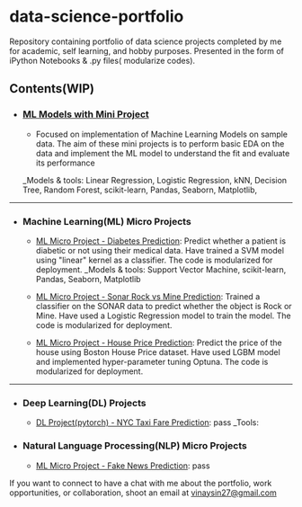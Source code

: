 # data-science-portfolio

Repository containing portfolio of data science projects completed by me for academic, self learning, and hobby purposes. Presented in the form of iPython Notebooks & .py files( modularize codes).



## Contents(WIP)

- ### [ML Models with Mini Project](https://github.com/vinay-singh27/data-science-portfolio/tree/main/ML%20Models%20with%20Mini%20Projects)

	- Focused on implementation of Machine Learning Models on sample data. The aim of these mini projects is to perform basic EDA on the data and implement the ML model to understand the fit and evaluate its performance 

	_Models & tools: Linear Regression, Logistic Regression, kNN, Decision Tree, Random Forest, scikit-learn, Pandas, Seaborn, Matplotlib,  
	
-----------------------------------------------------------------------------------------------------------------------------------------------------
	
- ### Machine Learning(ML) Micro Projects

	- [ML Micro Project - Diabetes Prediction](https://github.com/vinay-singh27/data-science-portfolio/tree/main/ML%20Micro%20Project%20-%20Diabetes%20Prediction): Predict whether a patient is diabetic or not using their medical data. Have trained a SVM model using "linear" kernel as a classifier. The code is modularized for deployment. 
	_Models & tools: Support Vector Machine, scikit-learn, Pandas, Seaborn, Matplotlib

	- [ML Micro Project - Sonar Rock vs Mine Prediction](https://github.com/vinay-singh27/data-science-portfolio/tree/main/ML%20Micro%20Project%20-%20Sonar%20Rock%20vs%20Mine%20Prediction): Trained a classifier on the SONAR data to predict whether the object is Rock or Mine. Have used a Logistic Regression model to train the model. The code is modularized for deployment. 

	- [ML Micro Project - House Price Prediction](https://github.com/vinay-singh27/data-science-portfolio/tree/main/ML%20Micro%20Project%20-%20House%20Price%20Prediction): Predict the price of the house using Boston House Price dataset. Have used LGBM model and implemented hyper-parameter tuning Optuna. The code is modularized for deployment. 
	
-----------------------------------------------------------------------------------------------------------------------------------------------------

- ### Deep Learning(DL) Projects

	- [DL Project(pytorch) - NYC Taxi Fare Prediction](https://github.com/vinay-singh27/data-science-portfolio/tree/main/DL%20Project(pytorch)%20-%20NYC%20Taxi%20Fare%20Prediction): pass
	_Tools: 



- ### Natural Language Processing(NLP) Micro Projects

	- [ML Micro Project - Fake News Prediction](https://github.com/vinay-singh27/data-science-portfolio/tree/main/ML%20Micro%20Project%20-%20Diabetes%20Prediction): pass




If you want to connect to have a chat with me about the portfolio, work opportunities, or collaboration, shoot an email at vinaysin27@gmail.com 
